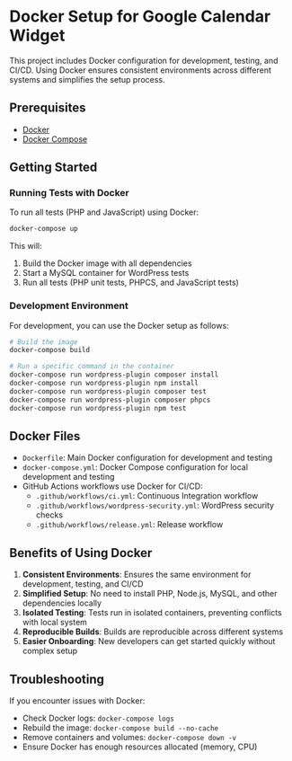 # Docker Setup for Google Calendar Widget

This project includes Docker configuration for development, testing, and CI/CD. Using Docker ensures consistent environments across different systems and simplifies the setup process.

## Prerequisites

- [Docker](https://docs.docker.com/get-docker/)
- [Docker Compose](https://docs.docker.com/compose/install/)

## Getting Started

### Running Tests with Docker

To run all tests (PHP and JavaScript) using Docker:

```bash
docker-compose up
```

This will:
1. Build the Docker image with all dependencies
2. Start a MySQL container for WordPress tests
3. Run all tests (PHP unit tests, PHPCS, and JavaScript tests)

### Development Environment

For development, you can use the Docker setup as follows:

```bash
# Build the image
docker-compose build

# Run a specific command in the container
docker-compose run wordpress-plugin composer install
docker-compose run wordpress-plugin npm install
docker-compose run wordpress-plugin composer test
docker-compose run wordpress-plugin composer phpcs
docker-compose run wordpress-plugin npm test
```

## Docker Files

- `Dockerfile`: Main Docker configuration for development and testing
- `docker-compose.yml`: Docker Compose configuration for local development and testing
- GitHub Actions workflows use Docker for CI/CD:
  - `.github/workflows/ci.yml`: Continuous Integration workflow
  - `.github/workflows/wordpress-security.yml`: WordPress security checks
  - `.github/workflows/release.yml`: Release workflow

## Benefits of Using Docker

1. **Consistent Environments**: Ensures the same environment for development, testing, and CI/CD
2. **Simplified Setup**: No need to install PHP, Node.js, MySQL, and other dependencies locally
3. **Isolated Testing**: Tests run in isolated containers, preventing conflicts with local system
4. **Reproducible Builds**: Builds are reproducible across different systems
5. **Easier Onboarding**: New developers can get started quickly without complex setup

## Troubleshooting

If you encounter issues with Docker:

- Check Docker logs: `docker-compose logs`
- Rebuild the image: `docker-compose build --no-cache`
- Remove containers and volumes: `docker-compose down -v`
- Ensure Docker has enough resources allocated (memory, CPU)
